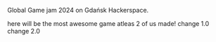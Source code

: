 Global Game jam 2024 on Gdańsk Hackerspace.

here will be the most awesome game atleas 2 of us made!
change 1.0
change 2.0